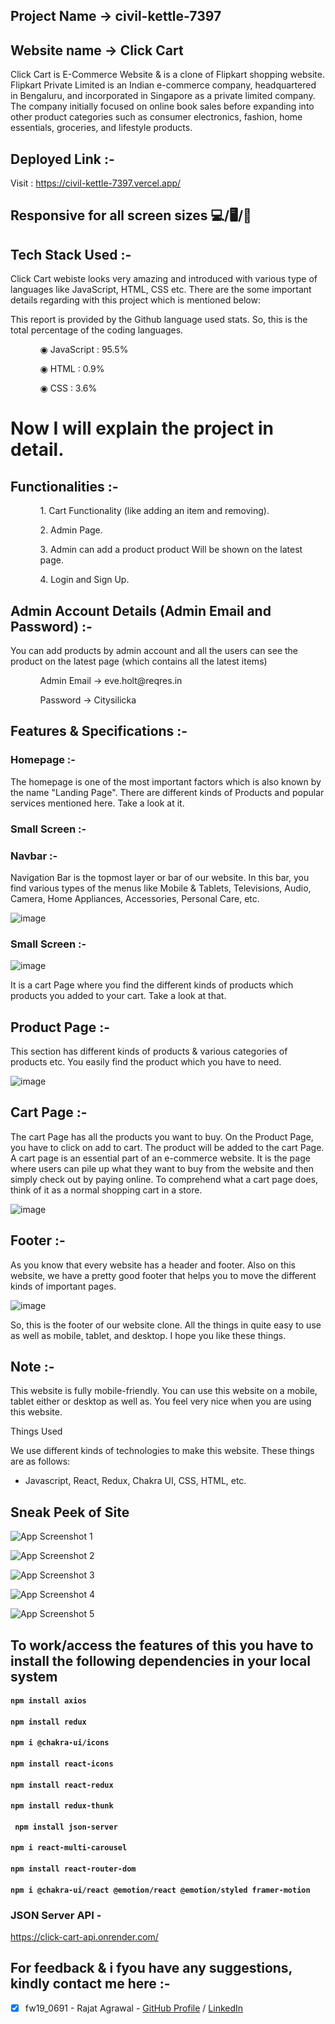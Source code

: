 ## Project Name ->  civil-kettle-7397

## Website name -> Click Cart



Click Cart is E-Commerce Website & is a clone of Flipkart shopping website. Flipkart Private Limited is an Indian e-commerce company, headquartered in Bengaluru, and incorporated in Singapore as a private limited company. The company initially focused on online book sales before expanding into other product categories such as consumer electronics, fashion, home essentials, groceries, and lifestyle products.



## Deployed Link :-

Visit : https://civil-kettle-7397.vercel.app/

## Responsive for all screen sizes 💻/🖥️/📱

## Tech Stack Used :-

Click Cart webiste looks very amazing and introduced with various type of languages like JavaScript, HTML, CSS etc. There are the some important details regarding with this project which is mentioned below:


This report is provided by the Github language used stats. So, this is the total percentage of the coding languages. 
<ul dir="auto">

 <ol dir="auto">◉ JavaScript : 95.5%</ol>

 <ol dir="auto">◉ HTML : 0.9%</ol>

 <ol dir="auto">◉ CSS : 3.6%</ol>

 </ul>

 # Now I will explain the project in detail.

 ## Functionalities :-

 <ul dir="auto">

 <ol dir="auto">1. Cart Functionality (like adding an item and removing). </ol>

 <ol dir="auto">2. Admin Page.</ol>

 <ol dir="auto">3. Admin can add a product product Will be shown on the latest page. </ol>

 <ol dir="auto">4. Login and Sign Up. </ol>

 </ul>

 

 ## Admin Account Details (Admin Email and Password) :-

 

 <p>You can add products by admin account and all the users can see the product on the latest page (which contains all the latest items)</p>

 

  <ul dir="auto">

 

 <ol dir="auto">Admin Email -> eve.holt@reqres.in </ol>

 <ol dir="auto">Password -> Citysilicka</ol>

 

 </ul>

 








## Features & Specifications :-

### Homepage :-



The homepage is one of the most important factors which is also known by the name "Landing Page". There are different kinds of Products and popular services mentioned here. Take a look at it.




### Small Screen :- 




### Navbar :-



Navigation Bar is the topmost layer or bar of our website. In this bar, you find various types of the menus like Mobile & Tablets, Televisions, Audio, Camera, Home Appliances, Accessories, Personal Care, etc.



![image](https://user-images.githubusercontent.com/97522154/214004921-ac555b3a-248a-41b5-8b55-7d8ab017e9bc.png)



### Small Screen :- 



![image](https://user-images.githubusercontent.com/97522154/214005398-f128c69b-cced-40d0-8c2a-6aed5330035d.png)



It is a cart Page where you find the different kinds of products which products you added to your cart. Take a look at that.



## Product Page :-



This section has different kinds of products & various categories of products etc. You easily find the product which you have to need.




![image](https://user-images.githubusercontent.com/97522154/214007279-0ec6c82c-4548-490a-bfdb-77e74ba2e52d.png)

## Cart Page :-



The cart Page has all the products you want to buy. On the Product Page, you have to click on add to cart. The product will be added to the cart Page. A cart page is an essential part of an e-commerce website. It is the page where users can pile up what they want to buy from the website and then simply check out by paying online. To comprehend what a cart page does, think of it as a normal shopping cart in a store.



![image](https://user-images.githubusercontent.com/97522154/214007996-64f8eae6-f463-4119-8521-689233c54d16.png)



## Footer :-



As you know that every website has a header and footer. Also on this website, we have a pretty good footer that helps you to move the different kinds of important pages.



![image](https://user-images.githubusercontent.com/97522154/214005797-8628bda3-89fc-4c73-8bfd-c9afef3a8664.png)



So, this is the footer of our website clone. All the things in quite easy to use as well as mobile, tablet, and desktop. I hope you like these things.



## Note :-



This website is fully mobile-friendly. You can use this website on a mobile, tablet either or desktop as well as. You feel very nice when you are using this website.



Things Used


We use different kinds of technologies to make this website. These things are as follows:

- Javascript, React, Redux, Chakra UI, CSS, HTML, etc.

## Sneak Peek of Site



![App Screenshot 1](https://images2.imgbox.com/42/99/Gb9xX67F_o.png)

![App Screenshot 2](https://images2.imgbox.com/27/60/J10VY0bT_o.png)

![App Screenshot 3](https://images2.imgbox.com/34/fd/xP6wgFVn_o.png)

![App Screenshot 4](https://images2.imgbox.com/60/13/AjICajHg_o.png)


![App Screenshot 5](https://images2.imgbox.com/3e/91/Bg87tgUJ_o.png)

## To work/access the features of this  you have to install the following dependencies in your local system

#### `npm install axios`
#### `npm install redux`
#### `npm i @chakra-ui/icons`
#### `npm install react-icons`
#### `npm install react-redux`
#### `npm install redux-thunk`
#### ` npm install json-server`
#### `npm i react-multi-carousel`
#### `npm install react-router-dom`
#### `npm i @chakra-ui/react @emotion/react @emotion/styled framer-motion`






### JSON Server API - 

https://click-cart-api.onrender.com/


## For feedback & i fyou have any suggestions, kindly contact me here :-

- [x] fw19_0691 - Rajat Agrawal - [GitHub Profile](https://github.com/agrawalrajat310) / [LinkedIn](https://www.linkedin.com/in/rajatagrawal310/)






